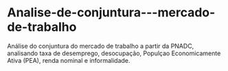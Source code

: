# Analise-de-conjuntura---mercado-de-trabalho
Análise do conjuntura do mercado de trabalho a partir da PNADC, analisando taxa de desemprego, desocupação, Populçao Economicamente Ativa (PEA), renda nominal e informalidade. 
